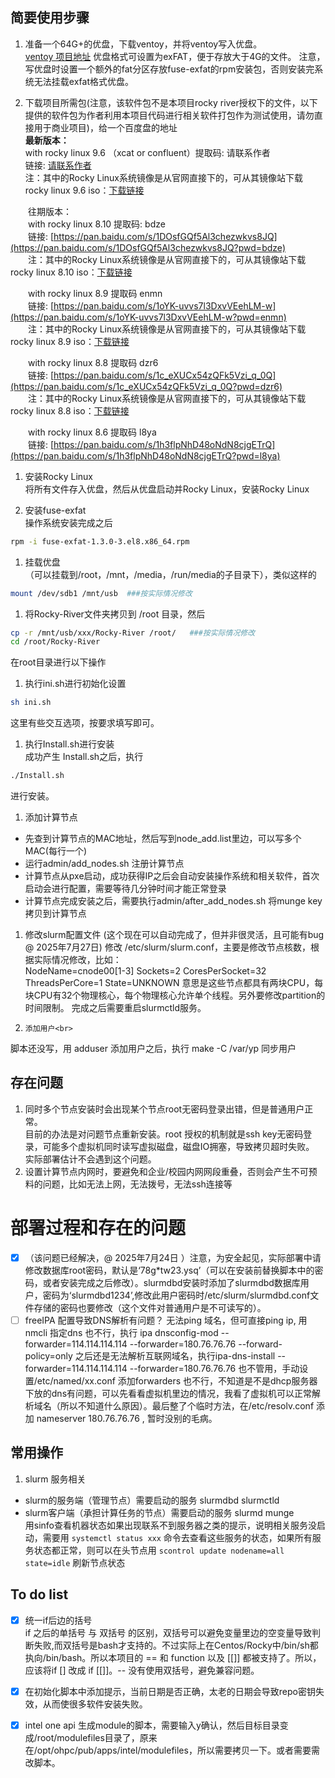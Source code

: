 
## 简要使用步骤
1. 准备一个64G+的优盘，下载ventoy，并将ventoy写入优盘。<br>
[ventoy 项目地址](https://www.ventoy.net/cn/index.html)
优盘格式可设置为exFAT，便于存放大于4G的文件。
注意，写优盘时设置一个额外的fat分区存放fuse-exfat的rpm安装包，否则安装完系统无法挂载exfat格式优盘。

2. 下载项目所需包(注意，该软件包不是本项目rocky river授权下的文件，以下提供的软件包为作者利用本项目代码进行相关软件打包作为测试使用，请勿直接用于商业项目)，给一个百度盘的地址 <br>
**最新版本：**<br>
with rocky linux 9.6 （xcat or confluent）提取码: 请联系作者  <br>
链接: [请联系作者](https://pan.baidu.com/s/?pwd=xxxx) <br>
注：其中的Rocky Linux系统镜像是从官网直接下的，可从其镜像站下载rocky linux 9.6 iso：[下载链接](https://mirror.sjtu.edu.cn/rocky/9.6/isos/x86_64/Rocky-9.6-x86_64-dvd.iso) <br>

&emsp;&emsp;往期版本：<br>
&emsp;&emsp;with rocky linux 8.10 提取码: bdze  <br>
&emsp;&emsp;链接: [https://pan.baidu.com/s/1DOsfGQf5Al3chezwkvs8JQ](https://pan.baidu.com/s/1DOsfGQf5Al3chezwkvs8JQ?pwd=bdze) <br>
&emsp;&emsp;注：其中的Rocky Linux系统镜像是从官网直接下的，可从其镜像站下载rocky linux 8.10 iso：[下载链接](https://mirror.sjtu.edu.cn/rocky/8.10/isos/x86_64/Rocky-8.10-x86_64-dvd1.iso) <br>

&emsp;&emsp;with rocky linux 8.9 提取码 enmn <br>
&emsp;&emsp;链接: [https://pan.baidu.com/s/1oYK-uvvs7l3DxvVEehLM-w](https://pan.baidu.com/s/1oYK-uvvs7l3DxvVEehLM-w?pwd=enmn) <br>
&emsp;&emsp;注：其中的Rocky Linux系统镜像是从官网直接下的，可从其镜像站下载rocky linux 8.9 iso：[下载链接](https://mirror.sjtu.edu.cn/rocky/8.9/isos/x86_64/Rocky-8.9-x86_64-dvd1.iso) <br>

&emsp;&emsp;with rocky linux 8.8 提取码 dzr6<br>
&emsp;&emsp;链接: [https://pan.baidu.com/s/1c_eXUCx54zQFk5Vzi_q_0Q](https://pan.baidu.com/s/1c_eXUCx54zQFk5Vzi_q_0Q?pwd=dzr6) <br>
&emsp;&emsp;注：其中的Rocky Linux系统镜像是从官网直接下的，可从其镜像站下载rocky linux 8.8 iso：[下载链接](https://mirror.sjtu.edu.cn/rocky/8.8/isos/x86_64/Rocky-8.8-x86_64-dvd1.iso) <br>

&emsp;&emsp;with rocky linux 8.6 提取码 l8ya <br>
&emsp;&emsp;链接: [https://pan.baidu.com/s/1h3flpNhD48oNdN8cjgETrQ](https://pan.baidu.com/s/1h3flpNhD48oNdN8cjgETrQ?pwd=l8ya) <br>


1. 安装Rocky Linux<br>
将所有文件存入优盘，然后从优盘启动并Rocky Linux，安装Rocky Linux

1. 安装fuse-exfat<br>
操作系统安装完成之后
```bash
rpm -i fuse-exfat-1.3.0-3.el8.x86_64.rpm
```
1. 挂载优盘<br>
（可以挂载到/root，/mnt，/media，/run/media的子目录下），类似这样的
```bash
mount /dev/sdb1 /mnt/usb  ###按实际情况修改
```

1. 将Rocky-River文件夹拷贝到 /root 目录，然后<br>
```bash
cp -r /mnt/usb/xxx/Rocky-River /root/   ###按实际情况修改
cd /root/Rocky-River
```
在root目录进行以下操作

1.  执行ini.sh进行初始化设置<br>
```bash
sh ini.sh
```
这里有些交互选项，按要求填写即可。

1. 执行Install.sh进行安装<br>
成功产生 Install.sh之后，执行
```bash
./Install.sh 
```
进行安装。

1.  添加计算节点<br>
- 先查到计算节点的MAC地址，然后写到node_add.list里边，可以写多个MAC(每行一个)
- 运行admin/add_nodes.sh 注册计算节点
- 计算节点从pxe启动，成功获得IP之后会自动安装操作系统和相关软件，首次启动会进行配置，需要等待几分钟时间才能正常登录
- 计算节点完成安装之后，需要执行admin/after_add_nodes.sh 将munge key拷贝到计算节点

1.    修改slurm配置文件 (这个现在可以自动完成了，但并非很灵活，且可能有bug @ 2025年7月27日)
修改 /etc/slurm/slurm.conf，主要是修改节点核数，根据实际情况修改，比如：<br>
NodeName=cnode00[1-3] Sockets=2 CoresPerSocket=32 ThreadsPerCore=1 State=UNKNOWN
意思是这些节点都具有两块CPU，每块CPU有32个物理核心，每个物理核心允许单个线程。另外要修改partition的时间限制。
完成之后需要重启slurmctld服务。

1.     添加用户<br>
脚本还没写，用 adduser 添加用户之后，执行 make -C /var/yp 同步用户

## 存在问题
1. 同时多个节点安装时会出现某个节点root无密码登录出错，但是普通用户正常。<br>
目前的办法是对问题节点重新安装。root 授权的机制就是ssh key无密码登录，可能多个虚拟机同时读写虚拟磁盘，磁盘IO拥塞，导致拷贝超时失败。<br>
实际部署估计不会遇到这个问题。
2. 设置计算节点内网时，要避免和企业/校园内网网段重叠，否则会产生不可预料的问题，比如无法上网，无法拨号，无法ssh连接等

# 部署过程和存在的问题

- [x] （该问题已经解决，@ 2025年7月24日 ）注意，为安全起见，实际部署中请修改数据库root密码，默认是‘78g*tw23.ysq’（可以在安装前替换脚本中的密码，或者安装完成之后修改）。slurmdbd安装时添加了slurmdbd数据库用户，密码为‘slurmdbd1234’,修改此用户密码时/etc/slurm/slurmdbd.conf文件存储的密码也要修改（这个文件对普通用户是不可读写的）。 
- [ ] freeIPA 配置导致DNS解析有问题？ 无法ping 域名，但可直接ping ip, 用nmcli 指定dns 也不行，执行 ipa dnsconfig-mod --forwarder=114.114.114.114 --forwarder=180.76.76.76 --forward-policy=only 之后还是无法解析互联网域名，执行ipa-dns-install --forwarder=114.114.114.114 --forwarder=180.76.76.76 也不管用，手动设置/etc/named/xx.conf 添加forwarders 也不行，不知道是不是dhcp服务器下放的dns有问题，可以先看看虚拟机里边的情况，我看了虚拟机可以正常解析域名（所以不知道什么原因）。最后整了个临时方法，在/etc/resolv.conf 添加 nameserver 180.76.76.76 , 暂时没别的毛病。

## 常用操作
1. slurm 服务相关<br>
- slurm的服务端（管理节点）需要启动的服务 slurmdbd slurmctld
- slurm客户端（承担计算任务的节点）需要启动的服务 slurmd munge <br>
用sinfo查看机器状态如果出现联系不到服务器之类的提示，说明相关服务没启动，需要用
`systemctl status xxx`
命令去查看这些服务的状态，如果所有服务状态都正常，则可以在头节点用
`scontrol update nodename=all state=idle`
刷新节点状态



## To do list
- [x] 统一if后边的括号<br>
if 之后的单括号 与 双括号 的区别，双括号可以避免变量里边的空变量导致判断失败,而双括号是bash才支持的。不过实际上在Centos/Rocky中/bin/sh都执向/bin/bash。所以本项目的 == 和 function 以及 [[]] 都被支持了。所以，应该将if [] 改成 if [[]]。-- 没有使用双括号，避免兼容问题。

- [x] 在初始化脚本中添加提示，当前日期是否正确，太老的日期会导致repo密钥失效，从而使很多软件安装失败。
- [x] intel one api 生成module的脚本，需要输入y确认，然后目标目录变成/root/modulefiles目录了，原来在/opt/ohpc/pub/apps/intel/modulefiles，所以需要拷贝一下。或者需要需改脚本。